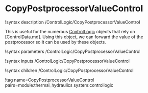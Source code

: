 # CopyPostprocessorValueControl

!syntax description /ControlLogic/CopyPostprocessorValueControl

This is useful for the numerous [ControlLogic](ControlLogic/index.md) objects that rely on [ControlData.md]. Using this
object, we can forward the value of the postprocessor so it can be used by these objects.

!syntax parameters /ControlLogic/CopyPostprocessorValueControl

!syntax inputs /ControlLogic/CopyPostprocessorValueControl

!syntax children /ControlLogic/CopyPostprocessorValueControl

!tag name=CopyPostprocessorValueControl pairs=module:thermal_hydraulics system:controllogic
